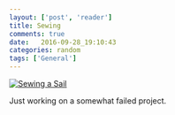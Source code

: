 ```yaml
---
layout: ['post', 'reader']
title: Sewing 
comments: true
date:   2016-09-28_19:10:43 
categories: random
tags: ['General']
---
```


[![Sewing a Sail](/assets/Random/Thumbnails/Sewing.jpg)](/assets/Random/Sewing.jpg)

Just working on a somewhat failed project.
